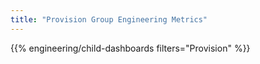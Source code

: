 ```yaml
---
title: "Provision Group Engineering Metrics"
---
```


{{% engineering/child-dashboards filters="Provision" %}}
